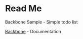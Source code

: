 # Read Me

Backbone Sample - Simple todo list 

[Backbone] - Documentation

[Backbone]: <http://backbonejs.org/>
